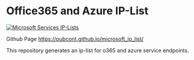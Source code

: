 # Office365 and Azure IP-List

[![Microsoft Services IP-Lists](https://github.com/pubcont/microsoft_ip_list/actions/workflows/create_ms_service_ip_lists.yml/badge.svg)](https://github.com/pubcont/microsoft_ip_list/actions/workflows/create_ms_service_ip_lists.yml)

Github Page https://pubcont.github.io/microsoft_ip_list/

This repository generates an ip-list for o365 and azure service endpoints.

